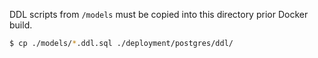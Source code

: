 DDL scripts from `/models` must be copied into this directory prior Docker build.

```bash
$ cp ./models/*.ddl.sql ./deployment/postgres/ddl/
```